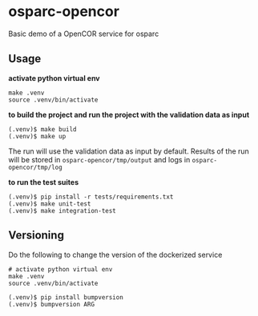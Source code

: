 # osparc-opencor

Basic demo of a OpenCOR service for osparc


## Usage

**activate python virtual env**
```console
make .venv
source .venv/bin/activate
```

**to build the project and run the project with the validation data as input**
```console
(.venv)$ make build
(.venv)$ make up

```
The run will use the validation data as input by default. Results of the run will be stored in ``osparc-opencor/tmp/output`` and logs in ``osparc-opencor/tmp/log``

**to run the test suites**
```console
(.venv)$ pip install -r tests/requirements.txt
(.venv)$ make unit-test
(.venv)$ make integration-test
```

## Versioning

Do the following to change the version of the dockerized service

```console
# activate python virtual env
make .venv
source .venv/bin/activate

(.venv)$ pip install bumpversion
(.venv)$ bumpversion ARG
```
